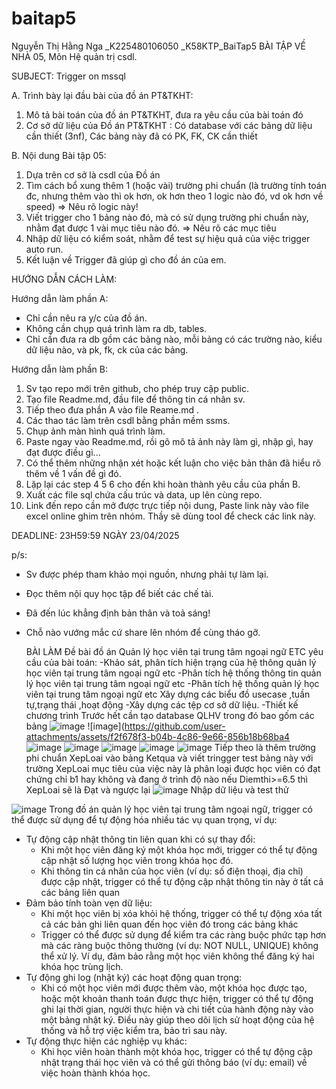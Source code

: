 # baitap5
Nguyễn Thị Hằng Nga _K225480106050 _K58KTP_BaiTap5
BÀI TẬP VỀ NHÀ 05, Môn Hệ quản trị csdl.

SUBJECT: Trigger on mssql

A. Trình bày lại đầu bài của đồ án PT&TKHT:
1. Mô tả bài toán của đồ án PT&TKHT, 
   đưa ra yêu cầu của bài toán đó
2. Cơ sở dữ liệu của Đồ án PT&TKHT :
   Có database với các bảng dữ liệu cần thiết (3nf),
   Các bảng này đã có PK, FK, CK cần thiết
 
B. Nội dung Bài tập 05:
1. Dựa trên cơ sở là csdl của Đồ án
2. Tìm cách bổ xung thêm 1 (hoặc vài) trường phi chuẩn
   (là trường tính toán đc, nhưng thêm vào thì ok hơn,
    ok hơn theo 1 logic nào đó, vd ok hơn về speed)
   => Nêu rõ logic này!
3. Viết trigger cho 1 bảng nào đó, 
   mà có sử dụng trường phi chuẩn này,
   nhằm đạt được 1 vài mục tiêu nào đó.
   => Nêu rõ các mục tiêu 
4. Nhập dữ liệu có kiểm soát, 
   nhằm để test sự hiệu quả của việc trigger auto run.
5. Kết luận về Trigger đã giúp gì cho đồ án của em.

HƯỚNG DẪN CÁCH LÀM:

Hướng dẫn làm phần A: 
 - Chỉ cần nêu ra y/c của đồ án.
 - Không cần chụp quá trình làm ra db, tables.
 - Chỉ cần đưa ra db gồm các bảng nào,
   mỗi bảng có các trường nào, kiểu dữ liệu nào,
   và pk, fk, ck của các bảng.

Hướng dẫn làm phần B:
1. Sv tạo repo mới trên github, cho phép truy cập public.
2. Tạo file Readme.md, đầu file để thông tin cá nhân sv.
3. Tiếp theo đưa phần A vào file Reame.md .
3. Các thao tác làm trên csdl bằng phần mềm ssms.
4. Chụp ảnh màn hình quá trình làm.
5. Paste ngay vào Readme.md, 
   rồi gõ mô tả ảnh này làm gì, nhập gì, hay đạt được điều gì...
6. Có thể thêm những nhận xét hoặc kết luận
   cho việc bản thân đã hiểu rõ thêm về 1 vấn đề gì đó.
7. Lặp lại các step 4 5 6 cho đến khi hoàn thành yêu cầu của phần B.
8. Xuất các file sql chứa cấu trúc và data, up lên cùng repo.
9. Link đến repo cần mở được trực tiếp nội dung, 
   Paste link này vào file excel online ghim trên nhóm.
   Thầy sẽ dùng tool để check các link này.

DEADLINE: 23H59:59 NGÀY 23/04/2025

p/s:
 - Sv được phép tham khảo mọi nguồn, nhưng phải tự làm lại.
 - Đọc thêm nội quy học tập để biết các chế tài.
 - Đã đến lúc khẳng định bản thân và toả sáng!
 - Chỗ nào vướng mắc cứ share lên nhóm để cùng tháo gỡ.

   BÀI LÀM
   Đề bài đồ án Quản lý học viên tại trung tâm ngoại ngữ ETC
   yêu cầu của bài toán:
-Khảo sát, phân tích hiện trạng của hệ thông quản lý học viên tại trung tâm ngoại ngữ etc
-Phân tích hệ thống thông tin quản lý học viên tại trung tâm ngoại ngữ etc
-Phân tích hệ thống quản lý học viên tại trung tâm ngoại ngữ etc
    Xây dựng các biểu đồ usecase ,tuần tự,trạng thái ,hoạt động
-Xây dựng các tệp cơ sở dữ liệu.
-Thiết kế chương trình
 Trước hết cần tạo database QLHV
trong đó bao gốm các bảng
![image](https://github.com/user-attachments/assets/86896611-ea0a-4e87-9fc9-52b309abdb88)
![image](https://github.com/user-attachments/assets/f2f678f3-b04b-4c86-9e66-856b18b68ba4
![image](https://github.com/user-attachments/assets/f7a26dd3-37d7-4690-95f4-115f88b2453e)
![image](https://github.com/user-attachments/assets/7d4f64ce-f0ed-42c4-b104-6390183ba62e)
![image](https://github.com/user-attachments/assets/d0dec388-84f7-45fe-91c3-567ab006d0d4)
![image](https://github.com/user-attachments/assets/36172280-0af6-4d7a-a005-d471e797e8f3)
![image](https://github.com/user-attachments/assets/f90da70e-e456-45c1-b83a-b54a898feec4)
  Tiếp theo là thêm trường phi chuẩn XepLoai vào bảng Ketqua và viết tringger test bảng này với trường XepLoai mục tiêu của việc này là phân loại được học viên có đạt chứng chỉ b1 hay không và đang ở trình độ nào
nếu Diemthi>=6.5 thì XepLoai sẽ là Đạt và ngược lại
![image](https://github.com/user-attachments/assets/3000cf7f-8418-4fea-b917-e07527246dc1)
Nhập dữ liệu và test thử 

![image](https://github.com/user-attachments/assets/98ac4b5a-ee1b-4069-ad17-a6f791d20396)
Trong đồ án quản lý học viên tại trung tâm ngoại ngữ, trigger có thể được sử dụng để tự động hóa nhiều tác vụ quan trọng, ví dụ:
 * Tự động cập nhật thông tin liên quan khi có sự thay đổi:
   * Khi một học viên đăng ký một khóa học mới, trigger có thể tự động cập nhật số lượng học viên trong khóa học đó.
   * Khi thông tin cá nhân của học viên (ví dụ: số điện thoại, địa chỉ) được cập nhật, trigger có thể tự động cập nhật thông tin này ở tất cả các bảng liên quan
 * Đảm bảo tính toàn vẹn dữ liệu:
   * Khi một học viên bị xóa khỏi hệ thống, trigger có thể tự động xóa tất cả các bản ghi liên quan đến học viên đó trong các bảng khác 
   * Trigger có thể được sử dụng để kiểm tra các ràng buộc phức tạp hơn mà các ràng buộc thông thường (ví dụ: NOT NULL, UNIQUE) không thể xử lý. Ví dụ, đảm bảo rằng một học viên không thể đăng ký hai khóa học trùng lịch.
 * Tự động ghi log (nhật ký) các hoạt động quan trọng:
   * Khi có một học viên mới được thêm vào, một khóa học được tạo, hoặc một khoản thanh toán được thực hiện, trigger có thể tự động ghi lại thời gian, người thực hiện và chi tiết của hành động này vào một bảng nhật ký. Điều này giúp theo dõi lịch sử hoạt động của hệ thống và hỗ trợ việc kiểm tra, bảo trì sau này.
 * Tự động thực hiện các nghiệp vụ khác:
   * Khi học viên hoàn thành một khóa học, trigger có thể tự động cập nhật trạng thái học viên và có thể gửi thông báo (ví dụ: email) về việc hoàn thành khóa học.
   









